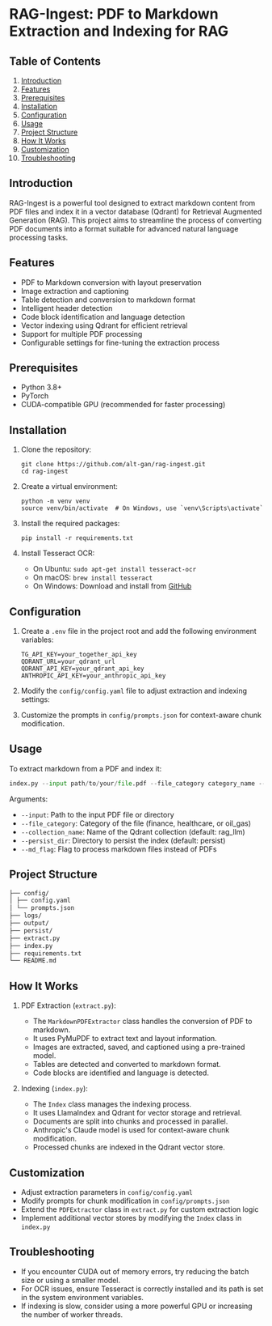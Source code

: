 # RAG-Ingest: PDF to Markdown Extraction and Indexing for RAG

## Table of Contents
1. [Introduction](#introduction)
2. [Features](#features)
3. [Prerequisites](#prerequisites)
4. [Installation](#installation)
5. [Configuration](#configuration)
6. [Usage](#usage)
7. [Project Structure](#project-structure)
8. [How It Works](#how-it-works)
9. [Customization](#customization)
10. [Troubleshooting](#troubleshooting)

## Introduction

RAG-Ingest is a powerful tool designed to extract markdown content from PDF files and index it in a vector database (Qdrant) for Retrieval Augmented Generation (RAG). This project aims to streamline the process of converting PDF documents into a format suitable for advanced natural language processing tasks.

## Features

- PDF to Markdown conversion with layout preservation
- Image extraction and captioning
- Table detection and conversion to markdown format
- Intelligent header detection
- Code block identification and language detection
- Vector indexing using Qdrant for efficient retrieval
- Support for multiple PDF processing
- Configurable settings for fine-tuning the extraction process

## Prerequisites

- Python 3.8+
- PyTorch
- CUDA-compatible GPU (recommended for faster processing)

## Installation

1. Clone the repository:
   ```
   git clone https://github.com/alt-gan/rag-ingest.git
   cd rag-ingest
   ```

2. Create a virtual environment:
   ```
   python -m venv venv
   source venv/bin/activate  # On Windows, use `venv\Scripts\activate`
   ```

3. Install the required packages:
   ```
   pip install -r requirements.txt
   ```

4. Install Tesseract OCR:
   - On Ubuntu: `sudo apt-get install tesseract-ocr`
   - On macOS: `brew install tesseract`
   - On Windows: Download and install from [GitHub](https://github.com/UB-Mannheim/tesseract/wiki)

## Configuration

1. Create a `.env` file in the project root and add the following environment variables:
   ```
   TG_API_KEY=your_together_api_key
   QDRANT_URL=your_qdrant_url
   QDRANT_API_KEY=your_qdrant_api_key
   ANTHROPIC_API_KEY=your_anthropic_api_key
   ```

2. Modify the `config/config.yaml` file to adjust extraction and indexing settings:

3. Customize the prompts in `config/prompts.json` for context-aware chunk modification.

## Usage

To extract markdown from a PDF and index it:
```python 
index.py --input path/to/your/file.pdf --file_category category_name --collection_name rag_llm --persist_dir persist
````


Arguments:
- `--input`: Path to the input PDF file or directory
- `--file_category`: Category of the file (finance, healthcare, or oil_gas)
- `--collection_name`: Name of the Qdrant collection (default: rag_llm)
- `--persist_dir`: Directory to persist the index (default: persist)
- `--md_flag`: Flag to process markdown files instead of PDFs


## Project Structure

```bash
├── config/
│ ├── config.yaml
│ └── prompts.json
├── logs/
├── output/
├── persist/
├── extract.py
├── index.py
├── requirements.txt
└── README.md
```

## How It Works
1. PDF Extraction (`extract.py`):
   - The `MarkdownPDFExtractor` class handles the conversion of PDF to markdown.
   - It uses PyMuPDF to extract text and layout information.
   - Images are extracted, saved, and captioned using a pre-trained model.
   - Tables are detected and converted to markdown format.
   - Code blocks are identified and language is detected.

2. Indexing (`index.py`):
   - The `Index` class manages the indexing process.
   - It uses LlamaIndex and Qdrant for vector storage and retrieval.
   - Documents are split into chunks and processed in parallel.
   - Anthropic's Claude model is used for context-aware chunk modification.
   - Processed chunks are indexed in the Qdrant vector store.

## Customization

- Adjust extraction parameters in `config/config.yaml`
- Modify prompts for chunk modification in `config/prompts.json`
- Extend the `PDFExtractor` class in `extract.py` for custom extraction logic
- Implement additional vector stores by modifying the `Index` class in `index.py`

## Troubleshooting

- If you encounter CUDA out of memory errors, try reducing the batch size or using a smaller model.
- For OCR issues, ensure Tesseract is correctly installed and its path is set in the system environment variables.
- If indexing is slow, consider using a more powerful GPU or increasing the number of worker threads.
